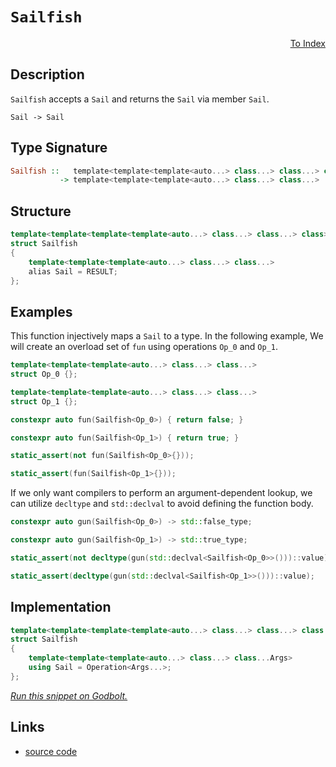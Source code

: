 <!-- Copyright 2024 Feng Mofan
SPDX-License-Identifier: Apache-2.0 -->

# `Sailfish`

<p style='text-align: right;'><a href="../../index.md#identities">To Index</a></p>

## Description

`Sailfish` accepts a `Sail` and returns the `Sail` via member `Sail`.

<pre><code>Sail -> Sail</code></pre>

## Type Signature

```Haskell
Sailfish ::   template<template<template<auto...> class...> class...> class...
           -> template<template<template<auto...> class...> class...>
```

## Structure

```C++
template<template<template<template<auto...> class...> class...> class>
struct Sailfish
{
    template<template<template<auto...> class...> class...>
    alias Sail = RESULT;
};
```

## Examples

This function injectively maps a `Sail` to a type.
In the following example, We will create an overload set of `fun` using operations `Op_0` and `Op_1`.

```C++
template<template<template<auto...> class...> class...>
struct Op_0 {};

template<template<template<auto...> class...> class...>
struct Op_1 {};

constexpr auto fun(Sailfish<Op_0>) { return false; }

constexpr auto fun(Sailfish<Op_1>) { return true; }

static_assert(not fun(Sailfish<Op_0>{}));

static_assert(fun(Sailfish<Op_1>{}));
```

If we only want compilers to perform an argument-dependent lookup, we can utilize `decltype` and `std::declval` to avoid defining the function body.

```C++
constexpr auto gun(Sailfish<Op_0>) -> std::false_type;

constexpr auto gun(Sailfish<Op_1>) -> std::true_type;

static_assert(not decltype(gun(std::declval<Sailfish<Op_0>>()))::value);

static_assert(decltype(gun(std::declval<Sailfish<Op_1>>()))::value);
```

## Implementation

```C++
template<template<template<template<auto...> class...> class...> class Operation>
struct Sailfish
{
    template<template<template<auto...> class...> class...Args>
    using Sail = Operation<Args...>;
};
```

[*Run this snippet on Godbolt.*](https://godbolt.org/#z:OYLghAFBqd5QCxAYwPYBMCmBRdBLAF1QCcAaPECAMzwBtMA7AQwFtMQByARg9KtQYEAysib0QXACx8BBAKoBnTAAUAHpwAMvAFYTStJg1DIApACYAQuYukl9ZATwDKjdAGFUtAK4sGIMwDspK4AMngMmAByPgBGmMQgAKykAA6oCoRODB7evv5BaRmOAmER0SxxCcl2mA5ZQgRMxAQ5Pn6Btpj2xQwNTQSlUbHxSbaNza15HQrjA%2BFDFSOJAJS2qF7EyOwcBJgsKQa7JgDMbrv7h5gnZ3sHTEen53cPZwCeKYysmAB0vyfYAGpkAYFApft9/kCQWC/sdAcCmKCAQB5D7Ee5Zf4mDQAQRmxC8DgBADFaCQ8KIGNicSYAlZcQDGQCnpdriz7ldHrdWY93p82ODIQjQYK4VDETDvjjiMAFFiGUyvBkjCSyQB3AEnAAiKLRGIE12lstF2BO9JpAS1Zup1IA9AAqR1O50u21250AgAq2CEnqEAOdbtxDpdoadQZpuPZL2jnJuFw5bL5zAFsPh0JN4pFaep%2BMJBF1AH0NJq6bSrcdzdTY2zuYmuQmY8mvpnhZKhRmc7i80TUYWuKWrJbrbj3U6SXhiDMvZhp4Gbbi0AwZphVCliACmF4iACqF4GBBSeTKdc%2Bxp/stBwDiJgCBsGLuxEozaWraPFwIV2uN1ud3uD0exAUoYp4pP2F5Xjed7EA%2BBAEpyFivgueKNI4yCFhK8QEBADCoAW/6HmSQEnqcZ5YmWlrLMsI6RihGLoZhzTUPuhHHiBpFgVw5FDlqVE0WOjoAkItQCOgM5zuGyHmMc4TAl4WCaqc250IQrzyrRS5fuum7bqgALACxgHAVSHHFhBAC0kIzOgIAgFQT6YIWBB8vxH7Lrs346TuBkAURxmgeBcKXpZYrWbZcFeI5zkfK5dFoRhoJYTheEAlgwLRZg0AsWFIBpbQABuYjXEZJFuGRcL/BAVHLLZhXeJg1GVshMz0QlShMXlGVZQeOV5XVxV%2BaVfZcRVcJVVRtViJFjUWBwqy0JwiS8H4HBaKQqCcG41jWACCjrJsmCamYxw8KQBCaHNqwANZJJI3waJIXABMcGiJBoZgAGwfWYAAcP36Jwki8CwEgaBopArWtG0cLwCggOD52rXNpBwLAMCICA6wECk27kJQaD7HQ8SRF8nCqD9H3mR9kj6cgyAAlI3xmLwmD4EQQE2VwMiCCIYjsFI3PyEoagXaQuhc2q6IpJwPDzYty2i9DyLbjjBaoFQALk5T1O0/TjNmACEAeIT9AbtJXDLLwiNaKsEBIATKRE2QFAQA7TsgMAUhmHwdC7FOlAxKLMThE0rwy7wwfMMQrzIjE2i1Ijp0E2wgjIgwtBh0jpBYDEXjAG4Yi0HD3C8FgLCGMA4hZ/gN51Pls6i6utTbtsp3hLsC1Z7QeAxOi0ceFgotwXgIMl6Q9fEDE6SYFqewV93RgXasVAGLKABqeCYGqqKMOHgu8%2BIAv8IIigqOoWfi/oFcoNtlj6D3cOQKsqApD0xfmdZ2qmJY1hmFDE8cwbk/To3QsguAYO4TwbQ9ChHmOUSoehCiZAEJMPwXMkE9EGPAkYXMah1AEH0CYUC8i4K6AneoswsHDASLg2YqC9AtWaFQxYNDVh7Q2FsCQcsOBLQhorTgmsKZUxpsAOmDM7oGwgLgQgJAjonUtmdJeqwECYCYFgBIVVSA3UkMcb4ABOY4ARJAPTMJID6YNEgfT0QDDgQNSAgxOt8D6XAPo/T0T9FxiRHqJAMR9PhWdoaw3hoopGtt0Z20xirXGLs3amxJmwTgTQWD5QCOZJg4oVRcD0d8Lg90WZs3JJzfeohD7SGPkLM%2BotdDe0lkwaWJduG8MhrwJWUS1YaySSktJGTgAM2ybkksRtUAm3iHIswCjrbIwibE%2BIeNXbDMdqbEAnTUkIiMFkrg4MaC0D9nDCAgcs6R1DnvI50dY7xwcHvZOjACBpwzqLHOecC60CLnvMu89thrRruQ%2Buxc1pN2QC3Pe7cuii27r3UOA9PlWyAqPU6E8p5KFnuXIwC9QChL4KvBQG8t47xWqdcpB9%2BZlNkKfEWF9/BX0Xt/Kwd9wWP00S/N%2BnAP4EHQF/W%2BFg/4tIAXgLADK2FkPwX4CArh6Fc1gWUahiD0jIOyMQtBqRZWYLgdK0hoCCF0IVQwoVPRCFzClSwhhWrciKsYQahYCCLZrA4fzRpCsAkCJWd0tZvSsk5PuobaR7M5EWytko0gKi1EjE0Z3OxDjskPQCD4gIz1JCmOplzZp61OBBIRkvFG4SkBY1VnMmZxB4nbCSTrFgCh8r03yu6y4Mx8kyI5noQlJTiWCzJefNauhjikFqfU2WNimn8I4MrbG24ATq03MQFgJay0VqrRyacQyRlm2OscCZGbpkLKdnmjdSzy0pDApWvRhZq0EAwhO6mPsdnxD2QctapzM6nTvechOVzhkp1uenTOXzMC53zoXYup13mouhdnScPyG5ZwBUCseILO5rXBX3V4UKh6wr3gi6eyL57hHRTbTFTB16b23h8fFvBG18wkCSk%2Bws206BAJ2gw1LOX3xiAK9ar8sjF1tGFGlv9/7xEASxvBPRwGQNNTAiBzCrVKqKFkcVUm5USZwSA8hmr%2BiycExQ/oCmaFjFU9q2hmnVVGutewg6XC%2B0Oqhk6s9NNS3loBAe74x6vUFKXfI/1oTlGqPUZQbh4b/DZOOMcRIb1Hpg0CwEVx/jLMw1sMEyZVEtEgEkIkfRiQfqfT0ZIPRz1DFcDo5wY4FmWmppCTbbhzMovFZi/F1YE8MjOEkEAA%3D%3D)

## Links

- [source code](../../../conceptrodon/sailfish.hpp)
